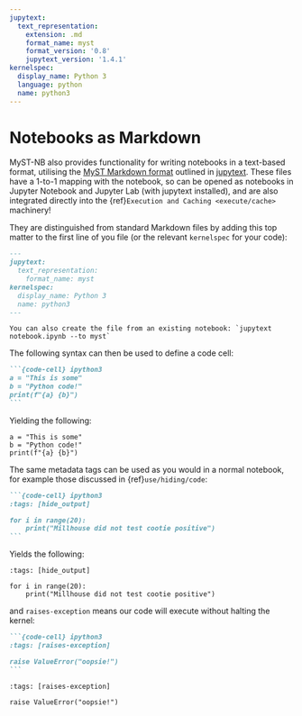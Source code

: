 ```yaml
---
jupytext:
  text_representation:
    extension: .md
    format_name: myst
    format_version: '0.8'
    jupytext_version: '1.4.1'
kernelspec:
  display_name: Python 3
  language: python
  name: python3
---
```

# Notebooks as Markdown

MyST-NB also provides functionality for writing notebooks in a text-based format,
utilising the [MyST Markdown format](https://jupytext.readthedocs.io/en/latest/formats.html#myst-markdown) outlined in [jupytext](https://jupytext.readthedocs.io).
These files have a 1-to-1 mapping with the notebook, so can be opened as notebooks
in Jupyter Notebook and Jupyter Lab (with jupytext installed), and are also integrated
directly into the {ref}`Execution and Caching <execute/cache>` machinery!

They are distinguished from standard Markdown files by adding this top matter to the first line of you file (or the relevant `kernelspec` for your code):

```md
---
jupytext:
  text_representation:
    format_name: myst
kernelspec:
  display_name: Python 3
  name: python3
---
```

```{tip}
You can also create the file from an existing notebook: `jupytext notebook.ipynb --to myst`
```

The following syntax can then be used to define a code cell:

````md
```{code-cell} ipython3
a = "This is some"
b = "Python code!"
print(f"{a} {b}")
```
````

Yielding the following:

```{code-cell} ipython3
a = "This is some"
b = "Python code!"
print(f"{a} {b}")
```

The same metadata tags can be used as you would in a normal notebook,
for example those discussed in {ref}`use/hiding/code`:

````md
```{code-cell} ipython3
:tags: [hide_output]

for i in range(20):
    print("Millhouse did not test cootie positive")
```
````

Yields the following:

```{code-cell} ipython3
:tags: [hide_output]

for i in range(20):
    print("Millhouse did not test cootie positive")
```

and `raises-exception` means our code will execute without halting the kernel:

````md
```{code-cell} ipython3
:tags: [raises-exception]

raise ValueError("oopsie!")
```
````

```{code-cell} ipython3
:tags: [raises-exception]

raise ValueError("oopsie!")
```
